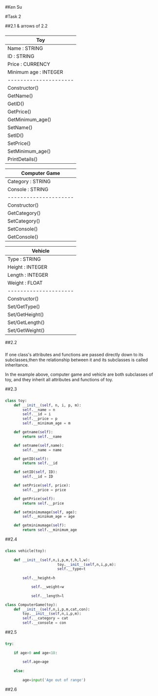 #Ken Su

#Task 2

##2.1 & arrows of 2.2

###

|Toy                  |
| ------------------- |
|Name      :  STRING  |
|ID        : STRING   |
|Price     : CURRENCY |
|Minimum age : INTEGER|
|---------------------|
|Constructor()        |
|GetName()            |
|GetID()              |  
|GetPrice()           |			    			
|GetMinimum_age()     |                     
|SetName()            |                     
|SetID()              |                     
|SetPrice()           |                     
|SetMinimum_age()     |                     
|PrintDetails()       |                     
                                            
                                            
|Computer Game        |                     
|---------------------|                     
|Category : STRING    |                     
|Console : STRING     |                    
|---------------------|            
|Constructor()        |                    
|GetCategory()        |                    
|SetCategory()        |                    
|SetConsole()         |                    
|GetConsole()         |                    
                                   	   
                                   
|Vehicle              |            
|---------------------|            
|Type         : STRING|            
|Height      : INTEGER|            
|Length     : INTEGER |            
|Weight     :  FLOAT  |            
|---------------------|            
|Constructor()        |    
|Set/GetType()        |
|Set/GetHeight()      |
|Set/GetLength()      |
|Set/GetWeight()      |

##2.2

###
If one class's attributes and functions are passed directly down to its subclasses,then the relationship between it and its subclasses is called inheritance.

In the example above, computer game and vehicle are both subclasses of toy, and they inherit all attributes and functions of toy.

##2.3

###

```python
class toy:
    def __init__(self, n, i, p, m):
        self.__name = n
        self.__id = i
        self.__price = p
        self.__minimum_age = m

    def getname(self):
        return self.__name

    def setname(self,name):
        self.__name = name

    def getID(self):
        return self.__id

    def setID(self, ID):
        self.__id = ID

    def setPrice(self, price):
        self.__price = price

    def getPrice(self):
        return self.__price

    def setminimumage(self, age):
        self.__minimum_age = age

    def getminimumage(self):
        return self.__minimum_age
```

##2.4

###
```python
class vehicle(toy):
    
	def __init__(self,n,i,p,m,t,h,l,w):
        				toy.__init__(self,n,i,p,m):
        				self.__type=t
       
		self.__height=h

	        self.__weight=w
 
	        self.__length=l

class ComputerGame(toy):
	def __init__(self,n,i,p,m,cat,con):
		toy.__init__(self,n,i,p,m):
		self.__category = cat
		self.__console = con
```
##2.5

###
```python
try:
    
	if age>0 and age<18:
        
		self.age=age
    
	else:
       
		age=input('Age out of range')
```

##2.6

###



    


